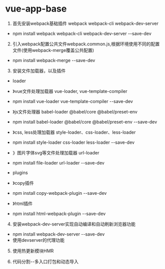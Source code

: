# vue-app-base

1. 首先安装webpack基础插件 webpack webpack-cli webpack-dev-server
- npm install  webpack webpack-cli webpack-dev-server --save-dev

2. 引入webpack配置公共文件webpack.common.js,根据环境使用不同的配置文件(使用webpack-merge覆盖公共配置)
- npm install webpack-merge --save-dev 

3. 安装文件加载器，以及插件
- loader
-  》vue文件处理加载器 vue-loader, vue-template-compiler
-  npm install vue-loader vue-template-compiler --save-dev

- 》js文件处理器 babel-loader  @babel/core @babel/preset-env  
- npm install babel-loader @babel/core @babel/preset-env --save-dev

-  》css, less处理加载器 style-loader、css-loader、less-loader
-  npm install style-loader css-loader less-loader --save-dev

-  》图片字体svg等文件处理加载器 url-loader 
- npm install file-loader url-loader --save-dev

- plugins
-  》copy插件
- npm install copy-webpack-plugin --save-dev

-  》html插件
- npm install html-webpack-plugin --save-dev

4. 安装webpack-dev-server实现自动编译和自动刷新浏览器功能
- npm install webpack-dev-server --save-dev
- 使用devserver的代理功能

5. 使用热更新模块HMR

6. 代码分割--多入口打包和动态导入 